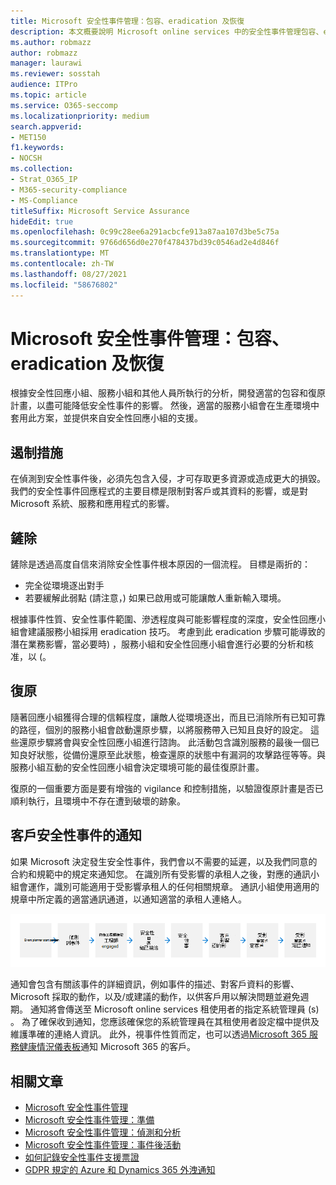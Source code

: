 ```yaml
---
title: Microsoft 安全性事件管理：包容、eradication 及恢復
description: 本文概要說明 Microsoft online services 中的安全性事件管理包容、eradication 及復原程式。
ms.author: robmazz
author: robmazz
manager: laurawi
ms.reviewer: sosstah
audience: ITPro
ms.topic: article
ms.service: O365-seccomp
ms.localizationpriority: medium
search.appverid:
- MET150
f1.keywords:
- NOCSH
ms.collection:
- Strat_O365_IP
- M365-security-compliance
- MS-Compliance
titleSuffix: Microsoft Service Assurance
hideEdit: true
ms.openlocfilehash: 0c99c28ee6a291acbcfe913a87aa107d3be5c75a
ms.sourcegitcommit: 9766d656d0e270f478437bd39c0546ad2e4d846f
ms.translationtype: MT
ms.contentlocale: zh-TW
ms.lasthandoff: 08/27/2021
ms.locfileid: "58676802"
---
```

# <a name="microsoft-security-incident-management-containment-eradication-and-recovery"></a>Microsoft 安全性事件管理：包容、eradication 及恢復

根據安全性回應小組、服務小組和其他人員所執行的分析，開發適當的包容和復原計畫，以盡可能降低安全性事件的影響。 然後，適當的服務小組會在生產環境中套用此方案，並提供來自安全性回應小組的支援。

## <a name="containment"></a>遏制措施

在偵測到安全性事件後，必須先包含入侵，才可存取更多資源或造成更大的損毀。 我們的安全性事件回應程式的主要目標是限制對客戶或其資料的影響，或是對 Microsoft 系統、服務和應用程式的影響。

## <a name="eradication"></a>鏟除

鏟除是透過高度自信來消除安全性事件根本原因的一個流程。 目標是兩折的：

- 完全從環境逐出對手
- 若要緩解此弱點 (請注意，) 如果已啟用或可能讓敵人重新輸入環境。

根據事件性質、安全性事件範圍、滲透程度與可能影響程度的深度，安全性回應小組會建議服務小組採用 eradication 技巧。 考慮到此 eradication 步驟可能導致的潛在業務影響，當必要時) ，服務小組和安全性回應小組會進行必要的分析和核准，以 (。

## <a name="recovery"></a>復原

隨著回應小組獲得合理的信賴程度，讓敵人從環境逐出，而且已消除所有已知可靠的路徑，個別的服務小組會啟動還原步驟，以將服務帶入已知且良好的設定。 這些還原步驟將會與安全性回應小組進行諮詢。 此活動包含識別服務的最後一個已知良好狀態，從備份還原至此狀態，檢查還原的狀態中有漏洞的攻擊路徑等等。與服務小組互動的安全性回應小組會決定環境可能的最佳復原計畫。

復原的一個重要方面是要有增強的 vigilance 和控制措施，以驗證復原計畫是否已順利執行，且環境中不存在遭到破壞的跡象。

## <a name="customer-notification-of-security-incident"></a>客戶安全性事件的通知

如果 Microsoft 決定發生安全性事件，我們會以不需要的延遲，以及我們同意的合約和規範中的規定來通知您。 在識別所有受影響的承租人之後，對應的通訊小組會運作，識別可能適用于受影響承租人的任何相關規章。 通訊小組使用適用的規章中所定義的適當通訊通道，以通知適當的承租人連絡人。

![事件回應程式。](../media/assurance-incident-response-process.png)

通知會包含有關該事件的詳細資訊，例如事件的描述、對客戶資料的影響、Microsoft 採取的動作，以及/或建議的動作，以供客戶用以解決問題並避免週期。 通知將會傳送至 Microsoft online services 租使用者的指定系統管理員 (s) 。 為了確保收到通知，您應該確保您的系統管理員在其租使用者設定檔中提供及維護準確的連絡人資訊。 此外，視事件性質而定，也可以透過[Microsoft 365 服務健康情況儀表板](http://status.yammer.com/)通知 Microsoft 365 的客戶。

## <a name="related-articles"></a>相關文章

- [Microsoft 安全性事件管理](assurance-security-incident-management.md)
- [Microsoft 安全性事件管理：準備](assurance-sim-preparation.md)
- [Microsoft 安全性事件管理：偵測和分析](assurance-sim-detection-analysis.md)
- [Microsoft 安全性事件管理：事件後活動](assurance-sim-post-incident-activity.md)
- [如何記錄安全性事件支援票證](/azure/security/fundamentals/event-support-ticket)
- [GDPR 規定的 Azure 和 Dynamics 365 外洩通知](/compliance/regulatory/gdpr-breach-azure-dynamics)
